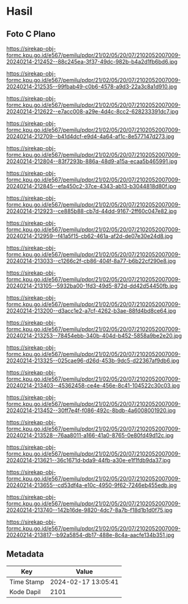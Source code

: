 # Hasil

## Foto C Plano

https://sirekap-obj-formc.kpu.go.id/e567/pemilu/pdpr/21/02/05/20/07/2102052007009-20240214-212452--88c245ea-3f37-49dc-982b-b4a2d1fb6bd6.jpg

https://sirekap-obj-formc.kpu.go.id/e567/pemilu/pdpr/21/02/05/20/07/2102052007009-20240214-212535--99fbab49-c0b6-4578-a9d3-22a3c8a1d910.jpg

https://sirekap-obj-formc.kpu.go.id/e567/pemilu/pdpr/21/02/05/20/07/2102052007009-20240214-212622--e7acc008-a29e-4d4c-8cc2-628233391dc7.jpg

https://sirekap-obj-formc.kpu.go.id/e567/pemilu/pdpr/21/02/05/20/07/2102052007009-20240214-212709--b41d4dcf-e9d4-4a64-af1c-8e577147d273.jpg

https://sirekap-obj-formc.kpu.go.id/e567/pemilu/pdpr/21/02/05/20/07/2102052007009-20240214-212804--83f7293b-886a-48d9-a15a-ecaa5b465991.jpg

https://sirekap-obj-formc.kpu.go.id/e567/pemilu/pdpr/21/02/05/20/07/2102052007009-20240214-212845--efa450c2-37ce-4343-ab13-b3044818d80f.jpg

https://sirekap-obj-formc.kpu.go.id/e567/pemilu/pdpr/21/02/05/20/07/2102052007009-20240214-212923--ce885b88-cb7d-44dd-9167-2ff60c047e82.jpg

https://sirekap-obj-formc.kpu.go.id/e567/pemilu/pdpr/21/02/05/20/07/2102052007009-20240214-212959--f41a5f15-cb62-461a-af2d-de07e30e24d8.jpg

https://sirekap-obj-formc.kpu.go.id/e567/pemilu/pdpr/21/02/05/20/07/2102052007009-20240214-213033--c1266c2f-cb86-404f-8a77-b6b22cf290e8.jpg

https://sirekap-obj-formc.kpu.go.id/e567/pemilu/pdpr/21/02/05/20/07/2102052007009-20240214-213105--5932ba00-1fd3-49d5-872d-dd42d54450fb.jpg

https://sirekap-obj-formc.kpu.go.id/e567/pemilu/pdpr/21/02/05/20/07/2102052007009-20240214-213200--d3acc1e2-a7cf-4262-b3ae-88fd4bd8ce64.jpg

https://sirekap-obj-formc.kpu.go.id/e567/pemilu/pdpr/21/02/05/20/07/2102052007009-20240214-213253--78454ebb-340b-404d-b452-5858a9be2e20.jpg

https://sirekap-obj-formc.kpu.go.id/e567/pemilu/pdpr/21/02/05/20/07/2102052007009-20240214-213325--025cae96-d26d-453b-9dc5-d22367af9db6.jpg

https://sirekap-obj-formc.kpu.go.id/e567/pemilu/pdpr/21/02/05/20/07/2102052007009-20240214-213403--45362458-ce4e-456e-8c41-104522c30c03.jpg

https://sirekap-obj-formc.kpu.go.id/e567/pemilu/pdpr/21/02/05/20/07/2102052007009-20240214-213452--30ff7e4f-f086-492c-8bdb-4a6008001920.jpg

https://sirekap-obj-formc.kpu.go.id/e567/pemilu/pdpr/21/02/05/20/07/2102052007009-20240214-213528--76aa8011-a166-41a0-8765-0e80fd49d12c.jpg

https://sirekap-obj-formc.kpu.go.id/e567/pemilu/pdpr/21/02/05/20/07/2102052007009-20240214-213621--36c1671d-bda9-44fb-a30e-e1f1fdb9da37.jpg

https://sirekap-obj-formc.kpu.go.id/e567/pemilu/pdpr/21/02/05/20/07/2102052007009-20240214-213655--cd53df4a-e10c-4950-9f62-7246eb455edb.jpg

https://sirekap-obj-formc.kpu.go.id/e567/pemilu/pdpr/21/02/05/20/07/2102052007009-20240214-213740--142b16de-9820-4dc7-8a7b-f18d1b1d0f75.jpg

https://sirekap-obj-formc.kpu.go.id/e567/pemilu/pdpr/21/02/05/20/07/2102052007009-20240214-213817--b92a5854-db17-488e-8c4a-aacfe134b351.jpg


## Metadata

| Key        | Value               |
| ---------- | ------------------- |
| Time Stamp | 2024-02-17 13:05:41 |
| Kode Dapil | 2101                |



